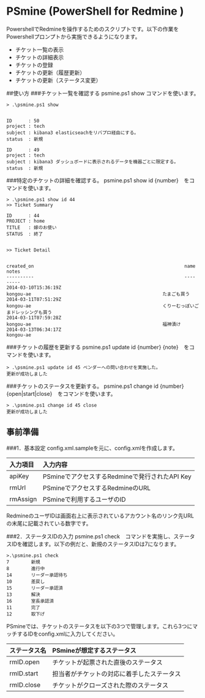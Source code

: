 # PSmine (PowerShell for Redmine )
PowershellでRedmineを操作するためのスクリプトです。以下の作業をPowershellプロンプトから実施できるようになります。  
- チケット一覧の表示  
- チケットの詳細表示  
- チケットの登録  
- チケットの更新（履歴更新）  
- チケットの更新（ステータス変更）     

##使い方
###チケット一覧を確認する
psmine.ps1 show コマンドを使います。  

	> .\psmine.ps1 show
	
	
	ID      : 50
	project : tech
	subject : kibana3 elasticseachをリバプロ経由にする。
	status  : 新規

	ID      : 49
	project : tech
	subject : kibana3 ダッシュボードに表示されるデータを機器ごとに限定する。
	status  : 新規

###特定のチケットの詳細を確認する。
psmine.ps1 show id {number}　をコマンドを使います。  

	> .\psmine.ps1 show id 44
	>> Ticket Summary

	ID      : 44
	PROJECT : home
	TITLE   : 嫁のお使い
	STATUS  : 終了	
	
	
	>> Ticket Detail
	
	
	created_on                                                       name                                                     notes                                                          
	----------                                                       ----                                                     -----                                                          
	2014-03-10T15:36:19Z                                             kongou-ae                                                たまごも買う                                                         
	2014-03-11T07:51:29Z                                             kongou-ae                                                くりーむっぽいごまドレッシングも買う                                             
	2014-03-11T07:59:28Z                                             kongou-ae                                                福神漬け                                                           
	2014-03-13T06:34:17Z                                             kongou-ae                                                             
###チケットの履歴を更新する
psmine.ps1 update id {number} {note}　をコマンドを使います。  

	> .\psmine.ps1 update id 45 ベンダーへの問い合わせを実施した。
	更新が成功しました

###チケットのステータスを更新する。
psmine.ps1 change id {number} {open|start|close}　をコマンドを使います。  

	> .\psmine.ps1 change id 45 close
	更新が成功しました

## 事前準備
###1．基本設定
config.xml.sampleを元に、config.xmlを作成します。  

入力項目|入力内容
:-----|:-----
apiKey|PSmineでアクセスするRedmineで発行されたAPI Key
rmUrl | PSmineでアクセスするRedmineのURL
rmAssign | PSmineで利用するユーザのID

RedmineのユーザIDは画面右上に表示されているアカウント名のリンク先URLの末尾に記載されている数字です。

###2．ステータスIDの入力
psmine.ps1 check　コマンドを実施し、ステータスIDを確認します。以下の例だと、新規のステータスIDは7になります。

	>.\psmine.ps1 check
	7        新規
	8        進行中
	14       リーダー承認待ち
	10       差戻し
	15       リーダー承認済
	13       解決
	16       室長承認済
	11       完了
	12       取下げ

PSmineでは、チケットのステータスを以下の3つで管理します。これら3つにマッチするIDをconfig.xmlに入力してください。

ステータス名|PSmineが想定するステータス
:-----|:-----
rmID.open|チケットが起票された直後のステータス
rmID.start|担当者がチケットの対応に着手したステータス
rmID.close|チケットがクローズされた際のステータス
